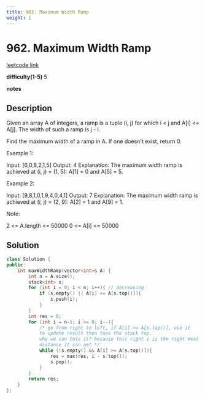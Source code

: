 ```yaml
---
title: 962. Maximum Width Ramp
weight: 1
---
```

# 962. Maximum Width Ramp
[leetcode link](https://leetcode.com/problems/maximum-width-ramp/)

**difficulty(1-5)** 
5

**notes**   

## Description
Given an array A of integers, a ramp is a tuple (i, j) for which i < j and A[i] <= A[j].  The width of such a ramp is j - i.

Find the maximum width of a ramp in A.  If one doesn't exist, return 0.

Example 1:

Input: [6,0,8,2,1,5]
Output: 4
Explanation: 
The maximum width ramp is achieved at (i, j) = (1, 5): A[1] = 0 and A[5] = 5.


Example 2:

Input: [9,8,1,0,1,9,4,0,4,1]
Output: 7
Explanation: 
The maximum width ramp is achieved at (i, j) = (2, 9): A[2] = 1 and A[9] = 1.
 

Note:

2 <= A.length <= 50000
0 <= A[i] <= 50000

## Solution

```c++
class Solution {
public:
    int maxWidthRamp(vector<int>& A) {
        int n = A.size();
        stack<int> s;
        for (int i = 0; i < n; i++){ // decreasing 
            if (s.empty() || A[i] <= A[s.top()]){
                s.push(i);
            }
        }
        int res = 0; 
        for (int i = n-1; i >= 0; i--){
            /* go from right to left, if A[i] >= A[s.top()], use it
            to update result then toss the stack top. 
            why we can toss it? because this right i is the right most
            distance it can get */
            while (!s.empty() && A[i] >= A[s.top()]){
                res = max(res, i - s.top());
                s.pop();
            }
        }
        return res;
    }
};
```


